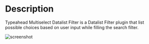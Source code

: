 # Description


Typeahead Multiselect Datalist Filter is a Datalist Filter plugin that list possible choices based on user input while filling the search filter. 


![screenshot](https://user-images.githubusercontent.com/70784722/138054386-93ef9d08-60f7-4625-a679-1b8a85b64885.png)
